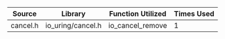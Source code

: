 | Source | Library | Function Utilized | Times Used |
|--------|---------|-------------------|------------|
| cancel.h | io_uring/cancel.h | io_cancel_remove | 1 |